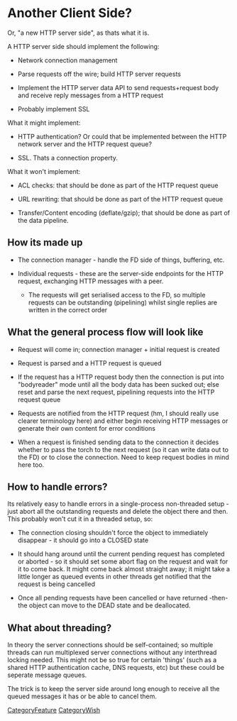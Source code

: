# Another Client Side?

Or, "a new HTTP server side", as thats what it is.

A HTTP server side should implement the following:

  - Network connection management

  - Parse requests off the wire; build HTTP server requests

  - Implement the HTTP server data API to send requests+request body and
    receive reply messages from a HTTP request

  - Probably implement SSL

What it might implement:

  - HTTP authentication? Or could that be implemented between the HTTP
    network server and the HTTP request queue?

  - SSL. Thats a connection property.

What it won't implement:

  - ACL checks: that should be done as part of the HTTP request queue

  - URL rewriting: that should be done as part of the HTTP request queue

  - Transfer/Content encoding (deflate/gzip); that should be done as
    part of the data pipeline.

## How its made up

  - The connection manager - handle the FD side of things, buffering,
    etc.

  - Individual requests - these are the server-side endpoints for the
    HTTP request, exchanging HTTP messages with a peer.
    
      - The requests will get serialised access to the FD, so multiple
        requests can be outstanding (pipelining) whilst single replies
        are written in the correct order

## What the general process flow will look like

  - Request will come in; connection manager + initial request is
    created

  - Request is parsed and a HTTP request is queued

  - If the request has a HTTP request body then the connection is put
    into "bodyreader" mode until all the body data has been sucked out;
    else reset and parse the next request, pipelining requests into the
    HTTP request queue

  - Requests are notified from the HTTP request (hm, I should really use
    clearer terminology here) and either begin receiving HTTP messages
    or generate their own content for error conditions

  - When a request is finished sending data to the connection it decides
    whether to pass the torch to the next request (so it can write data
    out to the FD) or to close the connection. Need to keep request
    bodies in mind here too.

## How to handle errors?

Its relatively easy to handle errors in a single-process non-threaded
setup - just abort all the outstanding requests and delete the object
there and then. This probably won't cut it in a threaded setup, so:

  - The connection closing shouldn't force the object to immediately
    disappear - it should go into a CLOSED state

  - It should hang around until the current pending request has
    completed or aborted - so it should set some abort flag on the
    request and wait for it to come back. It might come back almost
    straight away; it might take a little longer as queued events in
    other threads get notified that the request is being cancelled

  - Once all pending requests have been cancelled or have returned
    -then- the object can move to the DEAD state and be deallocated.

## What about threading?

In theory the server connections should be self-contained; so multiple
threads can run multiplexed server connections without any interthread
locking needed. This might not be so true for certain 'things' (such as
a shared HTTP authentication cache, DNS requests, etc) but these could
be seperate message queues.

The trick is to keep the server side around long enough to receive all
the queued messages it has or be able to cancel them.

[CategoryFeature](https://wiki.squid-cache.org/NewClientSide/CategoryFeature#)
[CategoryWish](https://wiki.squid-cache.org/NewClientSide/CategoryWish#)
